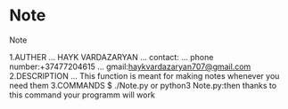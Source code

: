 # Note
Note

1.AUTHER ... HAYK VARDAZARYAN ... contact: ... phone number:+37477204615 ... gmail:haykvardazaryan707@gmail.com 
2.DESCRIPTION ... This function is meant for making notes whenever you need them
3.COMMANDS
$ ./Note.py or python3 Note.py:then thanks to this command your programm will work
